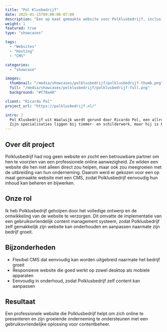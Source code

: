 ```yaml
---
title: "Pol Klusbedrijf"
date: 2025-01-15T09:00:00-07:00
description: "Een op maat gemaakte website voor Polklusbedrijf, inclusief een flexibel content management systeem (CMS) dat meegroeit met hun onderneming."
weight: 1
featured: true
type: "showcases"

tags:
  - "Websites"
  - "Hosting"
  - "CMS"

categories:
  - "showcase"

images:
  thumbnail: "/media/showcases/polklusbedrijf/polklusbedrijf-thumb.png"
  full: "/media/showcases/polklusbedrijf/polklusbedrijf-full.png"
  background: "#f78a40"

client: "Ricardo Pol"
project_url: "https://polklusbedrijf.nl/"

intro: |
  Pol Klusbedrijf uit Waalwijk wordt gerund door Ricardo Pol, een allround vakman met ruim 15 jaar ervaring. 
  Zijn specialisaties liggen bij timmer- en schilderwerk, maar hij is breed inzetbaar voor klussen in en rond het huis.
---
```


## Over dit project  
Polklusbedrijf had nog geen website en zocht een betrouwbare partner om hen te voorzien van een professionele online aanwezigheid. Ze wilden een website die hen niet alleen direct zou helpen, maar ook zou meegroeien met de uitbreiding van hun onderneming. Daarom werd er gekozen voor een op maat gemaakte website met een CMS, zodat Polklusbedrijf eenvoudig hun inhoud kan beheren en bijwerken.

## Onze rol  
Ik heb Polklusbedrijf geholpen door het volledige ontwerp en de ontwikkeling van de website te verzorgen. Dit omvatte de implementatie van een gebruiksvriendelijk content management systeem, zodat Polklusbedrijf zelf gemakkelijk zijn website kan onderhouden en aanpassen naarmate zijn bedrijf groeit.

## Bijzonderheden  
* Flexibel CMS dat eenvoudig kan worden uitgebreid naarmate het bedrijf groeit  
* Responsieve website die goed werkt op zowel desktop als mobiele apparaten  
* Eenvoudig in onderhoud, zodat Polklusbedrijf zelf content kan aanpassen

## Resultaat  
Een professionele website die Polklusbedrijf helpt om zich online te presenteren en zijn groeiende onderneming te ondersteunen met een gebruiksvriendelijke oplossing voor contentbeheer.
